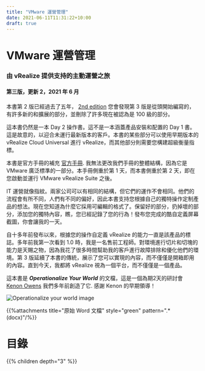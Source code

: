 ```yaml
---
title: "VMware 運營管理"
date: 2021-06-11T11:31:22+10:00
draft: true
---
```


# VMware 運營管理
### 由 vRealize 提供支持的主動運營之旅

#### 第三版，更新 2，2021 年 6 月

本書第 2 版已經過去了五年， [2nd edition](http://virtual-red-dot.info/released-vmware-performance-and-capacity-management/) 您會發現第 3 版是從頭開始編寫的，有許多新的和擴展的部分，並刪除了許多現在被認為是 100 級的部分。

這本書仍然是一本 Day 2 操作書。這不是一本涵蓋產品安裝和配置的 Day 1 書。這是故意的，以迎合未運行最新版本的客戶。本書的某些部分可以使用早期版本的 vRealize Cloud Universal 進行 vRealize，而其他部分則需要您構建超級衡量指標。

本書是官方手冊的補充 [官方手冊](https://docs.vmware.com/en/vRealize-Operations-Manager/index.html). 我無法更改我們手冊的整體結構，因為它是 VMware 廣泛標準的一部分。本手冊側重於第 1 天，而本書側重於第 2 天，即在您啟動並運行 VMware vRealize Suite 之後。

IT 運營就像指紋。兩家公司可以有相同的結構，但它們的運作不會相同。他們的流程會有所不同，人們有不同的偏好，因此本書支持您根據自己的獨特操作定制產品的想法。現在您知道為什麼它採用可編輯的格式了。保留好的部分，扔掉壞的部分，添加您的獨特內容，瞧，您已經記錄了您的行為！發布您完成的酷自定義屏幕截圖，你會讓我的一天。

自十多年前發布以來，根據您的操作自定義 vRealize 的能力一直是該產品的標誌。多年前我第一次看到 1.0 時，我是一名售前工程師。對環境進行切片和切塊的能力是天賜之物，因為我花了很多時間幫助我的客戶進行故障排除和優化他們的環境。第 3 版延續了本書的傳統，展示了您可以實現的內容，而不僅僅是開箱即用的內容。直到今天，我都將 vRealize 視為一個平台，而不僅僅是一個產品。

這本書是 ***Operationalize Your World***  的文檔，這是一個為期2天的研討會 [Kenon Owens](https://www.linkedin.com/in/kenon-owens/) 我們多年前創造了它. 感謝 Kenon 的早期領導！

![Operationalize your world image](operationalize-your-world.png)

{{%attachments title="原始 Word 文檔" style="green" pattern=".*(docx)"/%}}

# 目錄

{{% children depth="3" %}}